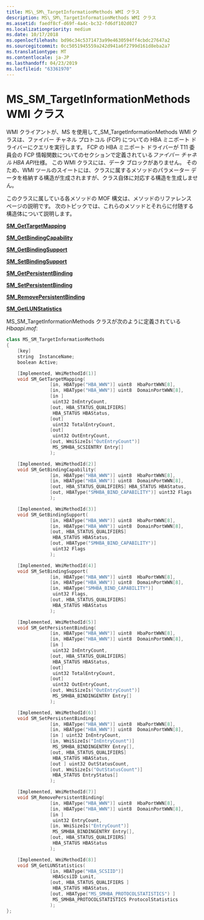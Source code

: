 ```yaml
---
title: MS\_SM\_TargetInformationMethods WMI クラス
description: MS\_SM\_TargetInformationMethods WMI クラス
ms.assetid: faedf8cf-d69f-4a4c-bc32-fd6df102d027
ms.localizationpriority: medium
ms.date: 10/17/2018
ms.openlocfilehash: bd96c34c5371473a99e4630594ff4cbdc27647a2
ms.sourcegitcommit: 0cc5051945559a242d941a6f2799d161d8eba2a7
ms.translationtype: MT
ms.contentlocale: ja-JP
ms.lasthandoff: 04/23/2019
ms.locfileid: "63361970"
---
```

# <a name="mssmtargetinformationmethods-wmi-class"></a>MS\_SM\_TargetInformationMethods WMI クラス


WMI クライアントが、MS を使用して\_SM\_TargetInformationMethods WMI クラスは、ファイバー チャネル プロトコル (FCP) についての HBA ミニポート ドライバーにクエリを実行します。 FCP の HBA ミニポート ドライバーが T11 委員会の FCP 情報関数についてのセクションで定義されている*ファイバー チャネル HBA API*仕様。 この WMI クラスには、データ ブロックがありません。 そのため、WMI ツールのスイートには、クラスに属するメソッドのパラメーター データを格納する構造が生成されますが、クラス自体に対応する構造を生成しません。

このクラスに属している各メソッドの MOF 構文は、メソッドのリファレンス ページの説明です。 次のトピックでは、これらのメソッドとそれらに付随する構造体について説明します。

[**SM\_GetTargetMapping**](sm-gettargetmapping.md)

[**SM\_GetBindingCapability**](sm-getbindingcapability.md)

[**SM\_GetBindingSupport**](sm-getbindingsupport.md)

[**SM\_SetBindingSupport**](sm-setbindingsupport.md)

[**SM\_GetPersistentBinding**](sm-getpersistentbinding.md)

[**SM\_SetPersistentBinding**](sm-setpersistentbinding.md)

[**SM\_RemovePersistentBinding**](sm-removepersistentbinding.md)

[**SM\_GetLUNStatistics**](sm-getlunstatistics.md)

MS\_SM\_TargetInformationMethods クラスが次のように定義されている*Hbaapi.mof*:

```cpp
class MS_SM_TargetInformationMethods
{
    [key]
    string  InstanceName;
    boolean Active;

    [Implemented, WmiMethodId(1)]
    void SM_GetTargetMapping(
                [in, HBAType("HBA_WWN")] uint8  HbaPortWWN[8],
                [in, HBAType("HBA_WWN")] uint8  DomainPortWWN[8],
                [in ]
                 uint32 InEntryCount,
                [out, HBA_STATUS_QUALIFIERS]
                 HBA_STATUS HBAStatus,
                [out] 
                 uint32 TotalEntryCount,
                [out] 
                 uint32 OutEntryCount,
                [out, WmiSizeIs("OutEntryCount")]
                 MS_SMHBA_SCSIENTRY Entry[]
                );

    [Implemented, WmiMethodId(2)]
    void SM_GetBindingCapability(
                [in, HBAType("HBA_WWN")] uint8  HbaPortWWN[8],
                [in, HBAType("HBA_WWN")] uint8  DomainPortWWN[8],
                [out, HBA_STATUS_QUALIFIERS] HBA_STATUS HBAStatus,
                [out, HBAType("SMHBA_BIND_CAPABILITY")] uint32 Flags
                );

    [Implemented, WmiMethodId(3)]
    void SM_GetBindingSupport(
                [in, HBAType("HBA_WWN")] uint8  HbaPortWWN[8],
                [in, HBAType("HBA_WWN")] uint8  DomainPortWWN[8],
                [out, HBA_STATUS_QUALIFIERS]
                 HBA_STATUS HBAStatus,
                [out, HBAType("SMHBA_BIND_CAPABILITY")]
                 uint32 Flags
                );

    [Implemented, WmiMethodId(4)]
    void SM_SetBindingSupport(
                [in, HBAType("HBA_WWN")] uint8  HbaPortWWN[8],
                [in, HBAType("HBA_WWN")] uint8  DomainPortWWN[8],
                [in, HBAType("SMHBA_BIND_CAPABILITY")]
                 uint32 Flags,
                [out, HBA_STATUS_QUALIFIERS]
                 HBA_STATUS HBAStatus
                );

    [Implemented, WmiMethodId(5)]
    void SM_GetPersistentBinding(
                [in, HBAType("HBA_WWN")] uint8  HbaPortWWN[8],
                [in, HBAType("HBA_WWN")] uint8  DomainPortWWN[8],
                [in ]
                 uint32 InEntryCount,
                [out, HBA_STATUS_QUALIFIERS]
                 HBA_STATUS HBAStatus,
                [out]
                 uint32 TotalEntryCount,
                [out]
                 uint32 OutEntryCount,
                [out, WmiSizeIs("OutEntryCount")]
                 MS_SMHBA_BINDINGENTRY Entry[]
                );

    [Implemented, WmiMethodId(6)]
    void SM_SetPersistentBinding(
                [in, HBAType("HBA_WWN")] uint8  HbaPortWWN[8],
                [in, HBAType("HBA_WWN")] uint8  DomainPortWWN[8],
                [in ] uint32 InEntryCount,
                [in, WmiSizeIs("InEntryCount")]
                 MS_SMHBA_BINDINGENTRY Entry[],
                [out, HBA_STATUS_QUALIFIERS]
                 HBA_STATUS HBAStatus,
                [out ] uint32 OutStatusCount,
                [out, WmiSizeIs("OutStatusCount")]
                 HBA_STATUS EntryStatus[]
                );

    [Implemented, WmiMethodId(7)]
    void SM_RemovePersistentBinding(
                [in, HBAType("HBA_WWN")] uint8  HbaPortWWN[8],
                [in, HBAType("HBA_WWN")] uint8  DomainPortWWN[8],
                [in ]
                 uint32 EntryCount,
                [in, WmiSizeIs("EntryCount")]
                 MS_SMHBA_BINDINGENTRY Entry[],
                [out, HBA_STATUS_QUALIFIERS]
                 HBA_STATUS HBAStatus
                );

    [Implemented, WmiMethodId(8)]
    void SM_GetLUNStatistics(
                [in, HBAType("HBA_SCSIID")]
                 HBAScsiID Lunit,
                [out, HBA_STATUS_QUALIFIERS ]
                 HBA_STATUS HBAStatus,
                [out, HBAType("MS_SMHBA_PROTOCOLSTATISTICS") ]
                 MS_SMHBA_PROTOCOLSTATISTICS ProtocolStatistics
                );
};
```

 

 





